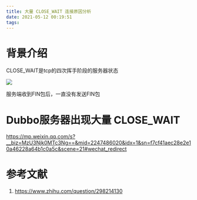 ```yaml
---
title: 大量 CLOSE_WAIT 连接原因分析
date: 2021-05-12 00:19:51
tags:
---
```




# 背景介绍

CLOSE_WAIT是tcp的四次挥手阶段的服务器状态

![](https://mmbiz.qpic.cn/mmbiz_jpg/u4aVxRTn2TgUCmDdceT9LVRwWgb9icsy4AsN4tIJ7iaibx2iaSxNa59JZHQRSjqf41ibqDQia01SZ7bPOWo1Dn3qJjRg/640?wx_fmt=jpeg&tp=webp&wxfrom=5&wx_lazy=1&wx_co=1)

服务端收到FIN包后，一直没有发送FIN包

# Dubbo服务器出现大量 CLOSE_WAIT

https://mp.weixin.qq.com/s?__biz=MzU3Njk0MTc3Ng==&mid=2247486020&idx=1&sn=f7cf41aec28e2e10a46228a64b1c0a5c&scene=21#wechat_redirect





# 参考文献

1. https://www.zhihu.com/question/298214130
